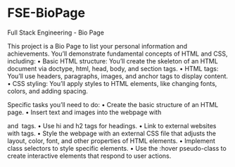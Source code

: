 # FSE-BioPage
Full Stack Engineering - Bio Page

This project is a Bio Page to list your personal information and achievements.
You’ll demonstrate fundamental concepts of HTML and CSS, including:
• Basic HTML structure: You’ll create the skeleton of an HTML document via doctype, html, head, body, and section tags.
• HTML tags: You’ll use headers, paragraphs, images, and anchor tags to display content.
• CSS styling: You’ll apply styles to HTML elements, like changing fonts, colors, and adding spacing.

Specific tasks you’ll need to do:
• Create the basic structure of an HTML page.
• Insert text and images into the webpage with <p> and <img> tags.
• Use hi and h2 tags for headings.
• Link to external websites with <a> tags.
• Style the webpage with an external CSS file that adjusts the layout, color, font, and other properties of HTML elements.
• Implement class selectors to style specific elements.
• Use the :hover pseudo-class to create interactive elements that respond to user actions.
